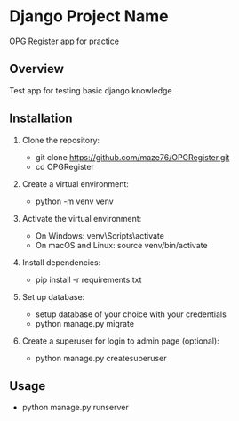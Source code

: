 # Django Project Name
OPG Register app for practice

## Overview
Test app for testing basic django knowledge

## Installation
1. Clone the repository:
    - git clone https://github.com/maze76/OPGRegister.git
    - cd OPGRegister

2. Create a virtual environment:
    - python -m venv venv

3. Activate the virtual environment:
    - On Windows:
        venv\Scripts\activate
    - On macOS and Linux:
        source venv/bin/activate

4. Install dependencies:
    - pip install -r requirements.txt

5. Set up database:
    - setup database of your choice with your credentials
    - python manage.py migrate

6. Create a superuser for login to admin page (optional):
    - python manage.py createsuperuser


## Usage
- python manage.py runserver
